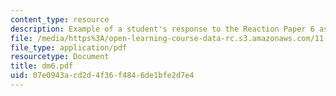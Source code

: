 ```yaml
---
content_type: resource
description: Example of a student's response to the Reaction Paper 6 assignment.
file: /media/https%3A/open-learning-course-data-rc.s3.amazonaws.com/11-368-environmental-justice-fall-2004/07e0943acd2d4f36f4846de1bfe2d7e4_dm6.pdf
file_type: application/pdf
resourcetype: Document
title: dm6.pdf
uid: 07e0943a-cd2d-4f36-f484-6de1bfe2d7e4
---
```


